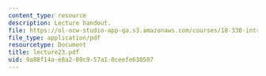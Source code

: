 ```yaml
---
content_type: resource
description: Lecture handout.
file: https://ol-ocw-studio-app-qa.s3.amazonaws.com/courses/18-330-introduction-to-numerical-analysis-spring-2004/9a88f14ae8a280c957a10ceefe630507_lecture23.pdf
file_type: application/pdf
resourcetype: Document
title: lecture23.pdf
uid: 9a88f14a-e8a2-80c9-57a1-0ceefe630507
---
```

